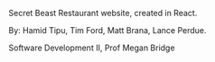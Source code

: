 Secret Beast Restaurant website, created in React. 

By: Hamid Tipu, Tim Ford, Matt Brana, Lance Perdue. 

Software Development II, Prof Megan Bridge